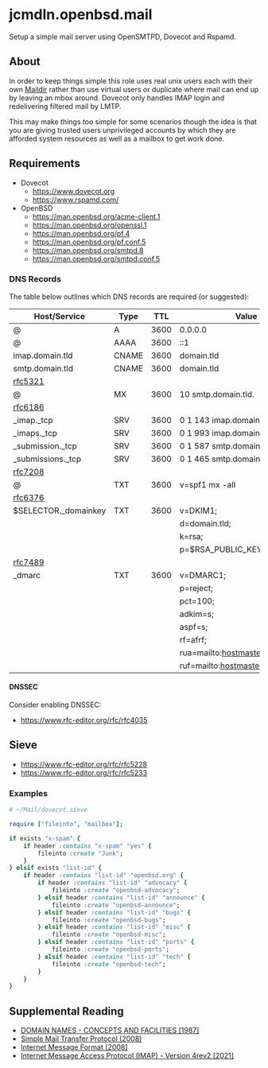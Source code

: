 # jcmdln.openbsd.mail

Setup a simple mail server using OpenSMTPD, Dovecot and Rspamd.

## About

In order to keep things simple this role uses real unix users each with their
own [Maildir](https://en.wikipedia.org/wiki/Maildir) rather than use virtual
users or duplicate where mail can end up by leaving an mbox around. Dovecot
only handles IMAP login and redelivering filtered mail by LMTP.

This may make things _too_ simple for some scenarios though the idea is that
you are giving trusted users unprivileged accounts by which they are afforded
system resources as well as a mailbox to get work done.

## Requirements

- Dovecot
  - https://www.dovecot.org
  - https://www.rspamd.com/
- OpenBSD
  - https://man.openbsd.org/acme-client.1
  - https://man.openbsd.org/openssl.1
  - https://man.openbsd.org/pf.4
  - https://man.openbsd.org/pf.conf.5
  - https://man.openbsd.org/smtpd.8
  - https://man.openbsd.org/smtpd.conf.5

### DNS Records

The table below outlines which DNS records are required (or suggested):

[rfc5321]: https://www.rfc-editor.org/rfc/rfc5321
[rfc6186]: https://www.rfc-editor.org/rfc/rfc6186
[rfc6376]: https://www.rfc-editor.org/rfc/rfc6376
[rfc7208]: https://www.rfc-editor.org/rfc/rfc7208
[rfc7489]: https://www.rfc-editor.org/rfc/rfc7489
[rfc8657]: https://www.rfc-editor.org/rfc/rfc8657

| Host/Service          | Type  | TTL  | Value                             |
| --------------------- | ----- | ---- | --------------------------------- |
| @                     | A     | 3600 | 0.0.0.0                           |
| @                     | AAAA  | 3600 | ::1                               |
| imap.domain.tld       | CNAME | 3600 | domain.tld                        |
| smtp.domain.tld       | CNAME | 3600 | domain.tld                        |
| [rfc5321]             |
| @                     | MX    | 3600 | 10 smtp.domain.tld.               |
| [rfc6186]             |
| \_imap.\_tcp          | SRV   | 3600 | 0 1 143 imap.domain.tld.          |
| \_imaps.\_tcp         | SRV   | 3600 | 0 1 993 imap.domain.tld.          |
| \_submission.\_tcp    | SRV   | 3600 | 0 1 587 smtp.domain.tld.          |
| \_submissions.\_tcp   | SRV   | 3600 | 0 1 465 smtp.domain.tld.          |
| [rfc7208]             |
| @                     | TXT   | 3600 | v=spf1 mx -all                    |
| [rfc6376]             |
| $SELECTOR.\_domainkey | TXT   | 3600 | v=DKIM1;                          |
|                       |       |      | d=domain.tld;                     |
|                       |       |      | k=rsa;                            |
|                       |       |      | p=$RSA_PUBLIC_KEY                 |
| [rfc7489]             |
| \_dmarc               | TXT   | 3600 | v=DMARC1;                         |
|                       |       |      | p=reject;                         |
|                       |       |      | pct=100;                          |
|                       |       |      | adkim=s;                          |
|                       |       |      | aspf=s;                           |
|                       |       |      | rf=afrf;                          |
|                       |       |      | rua=mailto:hostmaster@domain.tld; |
|                       |       |      | ruf=mailto:hostmaster@domain.tld  |

#### DNSSEC

Consider enabling DNSSEC:

- https://www.rfc-editor.org/rfc/rfc4035

## Sieve

- https://www.rfc-editor.org/rfc/rfc5228
- https://www.rfc-editor.org/rfc/rfc5233

### Examples

```ruby
# ~/Mail/dovecot.sieve

require ["fileinto", "mailbox"];

if exists "x-spam" {
	if header :contains "x-spam" "yes" {
		fileinto :create "Junk";
	}
} elsif exists "list-id" {
	if header :contains "list-id" "openbsd.org" {
		if header :contains "list-id" "advocacy" {
			fileinto :create "openbsd-advocacy";
		} elsif header :contains "list-id" "announce" {
			fileinto :create "openbsd-announce";
		} elsif header :contains "list-id" "bugs" {
			fileinto :create "openbsd-bugs";
		} elsif header :contains "list-id" "misc" {
			fileinto :create "openbsd-misc";
		} elsif header :contains "list-id" "ports" {
			fileinto :create "openbsd-ports";
		} elsif header :contains "list-id" "tech" {
			fileinto :create "openbsd-tech";
		}
	}
}
```

## Supplemental Reading

- [DOMAIN NAMES - CONCEPTS AND FACILITIES [1987]](https://www.rfc-editor.org/rfc/rfc1034)
- [Simple Mail Transfer Protocol (2008)](https://www.rfc-editor.org/rfc/rfc5321)
- [Internet Message Format [2008]](https://www.rfc-editor.org/rfc/rfc5322)
- [Internet Message Access Protocol (IMAP) - Version 4rev2 [2021]](https://www.rfc-editor.org/rfc/rfc9051)
